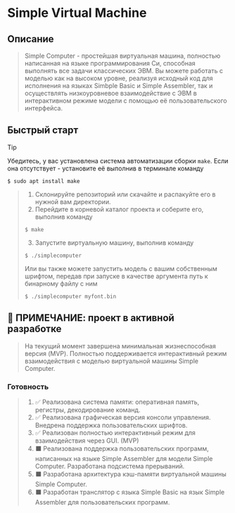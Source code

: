 # **Simple Virtual Machine**
## Описание
> Simple Computer - простейшая виртуальная машина, полностью написанная на языке программирования Си, способная выполнять все задачи классических ЭВМ. Вы можете работать с моделью как на высоком уровне, реализуя исходный код для исполнения на языках Simbple Basic и Simple Assembler, так и осуществлять низкоуровневое взаимодействие с ЭВМ в интерактивном режиме модели с помощью её пользовательского интерфейса.
## Быстрый старт
> [!TIP]  
> Убедитесь, у вас установлена система автоматизации сборки `make`. Если она отсутствует - установите её выполнив в терминале команду
> ```
> $ sudo apt install make
> ```

> 1. Склонируйте репозиторий или скачайте и распакуйте его в нужной вам директории.
> 2. Перейдите в корневой каталог проекта и соберите его, выполнив команду 
> ```
> $ make
> ```
> 3. Запустите виртуальную машину, выполнив команду
> ```
> $ ./simplecomputer
> ```
> Или вы также можете запустить модель с вашим собственным шрифтом, передав при запуске в качестве аргумента путь к бинарному файлу с ним
> ```
> $ ./simplecomputer myfont.bin
> ```
## :link: **ПРИМЕЧАНИЕ:** проект в активной разработке
> На текущий момент завершена минимальная жизнеспособная версия (MVP). Полностью поддерживается интерактивный режим взаимодействия с моделью виртуальной машины Simple Computer.
### Готовность
> 1. :white_check_mark: Реализована система памяти: оперативная память, регистры, декодирование команд.
> 2. :white_check_mark: Реализована графическая версия консоли управления. Внедрена поддержка пользовательских шрифтов.
> 3. :white_check_mark: Реализован полностью интерактивный режим для взаимодействия через GUI. (MVP)
> 4. :black_large_square: Реализована поддержка пользовательских программ, написанных на языке Simple Assembler для модели Simple Computer. Разработана подсистема прерываний.
> 5. :black_large_square: Разработана архитектура кэш-памяти виртуальной машины Simple Computer.
> 6. :black_large_square: Разработан транслятор с языка Simple Basic на язык Simple Assembler для пользовательских программ.
